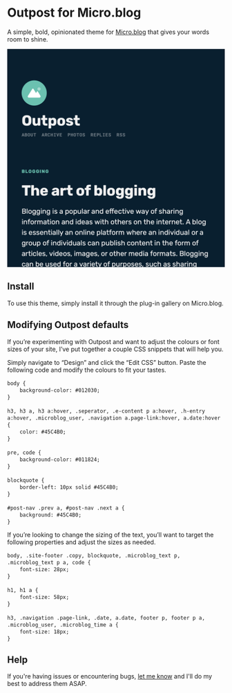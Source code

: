 # Outpost for Micro.blog
A simple, bold, opinionated theme for [Micro.blog](https://micro.blog) that gives your words room to shine.

![Outpost theme](/screenshot.png)

## Install
To use this theme, simply install it through the plug-in gallery on Micro.blog.

## Modifying Outpost defaults
If you’re experimenting with Outpost and want to adjust the colours or font sizes of your site, I’ve put together a couple CSS snippets that will help you.

Simply navigate to “Design” and click the “Edit CSS” button. Paste the following code and modify the colours to fit your tastes.

```
body {
	background-color: #012030;
}

h3, h3 a, h3 a:hover, .seperator, .e-content p a:hover, .h-entry a:hover, .microblog_user, .navigation a.page-link:hover, a.date:hover { 
	color: #45C4B0;
}

pre, code {
	background-color: #011824;
}

blockquote {
	border-left: 10px solid #45C4B0;
}

#post-nav .prev a, #post-nav .next a {
	background: #45C4B0;
}
```

If you’re looking to change the sizing of the text, you’ll want to target the following properties and adjust the sizes as needed.

```
body, .site-footer .copy, blockquote, .microblog_text p, .microblog_text p a, code {
	font-size: 28px;
}

h1, h1 a {
	font-size: 58px;
}

h3, .navigation .page-link, .date, a.date, footer p, footer p a, .microblog_user, .microblog_time a {
	font-size: 18px;
}
```

## Help
If you're having issues or encountering bugs, [let me know](https://hey.mikehayn.es/contact/) and I'll do my best to address them ASAP.